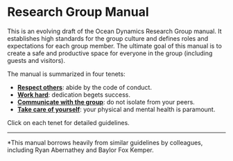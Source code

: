 # Research Group Manual

This is an evolving draft of the Ocean Dynamics
Research Group manual.  It establishes high standards for the group culture and 
defines roles and expectations for each group member. The ultimate goal of this
manual is to create a
safe and productive space for everyone in the group (including guests and
visitors).

The manual is summarized in four tenets:

- [**Respect others**](code_of_conduct.md): abide by the code of conduct.
- [**Work hard**](./roles_and_responsibilities.md): dedication begets success.
- [**Communicate with the group**](./communication.md): do not isolate from your peers.
- [**Take care of yourself**](physical_and_mental_health.md): your physical and mental health is paramount.

Click on each tenet for detailed guidelines.


____________
*This manual borrows heavily from similar guidelines by
colleagues, including Ryan Abernathey and Baylor Fox Kemper.
